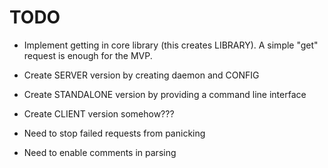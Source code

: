 # TODO
- Implement getting in core library (this creates LIBRARY). A simple "get" request is enough for the MVP.
- Create SERVER version by creating daemon and CONFIG
- Create STANDALONE version by providing a command line interface
- Create CLIENT version somehow???

- Need to stop failed requests from panicking
- Need to enable comments in parsing